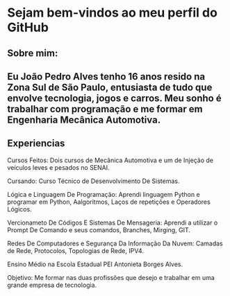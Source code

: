 <h1>Sejam bem-vindos ao meu perfil do GitHub</h1>

<h2>Sobre mim:<h2>
Eu João Pedro Alves tenho 16 anos resido na Zona Sul de São Paulo, entusiasta de tudo que envolve tecnologia, jogos e carros. Meu sonho é trabalhar com programação e me formar em Engenharia Mecânica Automotiva.

<h2>Experiencias</h2>
Cursos Feitos: Dois cursos de Mecânica Automotiva e um de Injeção de veículos leves e pesados no SENAI.

Cursando: Curso Técnico de Desenvolvimento De Sistemas.

Lógica e Linguagem De Programação: Aprendi linguagem Python e programar em Python, Aalgoritmos, Laços de repetições e Operadores Lógicos.

Vercionameto De Códigos E Sistemas De Mensageria: Aprendi a utilizar o Prompt De Comando e seus comandos, Branches, Mirging, GIT.

Redes De Computadores e Segurança Da Informação Da Nuvem: Camadas de Rede, Protocolos, Topologias de Rede, IPV4.

Ensino Médio na Escola Estadual PEI Antonieta Borges Alves.


Objetivo: Me formar nas duas profissões que desejo e trabalhar em uma grande empresa de tecnologia.

